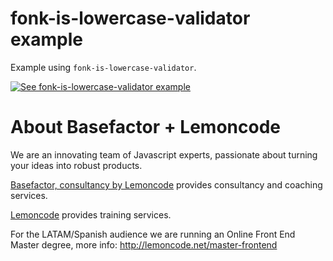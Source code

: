 # fonk-is-lowercase-validator example

Example using `fonk-is-lowercase-validator`.

[![See fonk-is-lowercase-validator example](https://codesandbox.io/static/img/play-codesandbox.svg)](https://codesandbox.io/s/github/lemoncode/fonk-is-lowercase-validator/tree/master/examples/ts)

# About Basefactor + Lemoncode

We are an innovating team of Javascript experts, passionate about turning your ideas into robust products.

[Basefactor, consultancy by Lemoncode](http://www.basefactor.com) provides consultancy and coaching services.

[Lemoncode](http://lemoncode.net/services/en/#en-home) provides training services.

For the LATAM/Spanish audience we are running an Online Front End Master degree, more info: http://lemoncode.net/master-frontend
